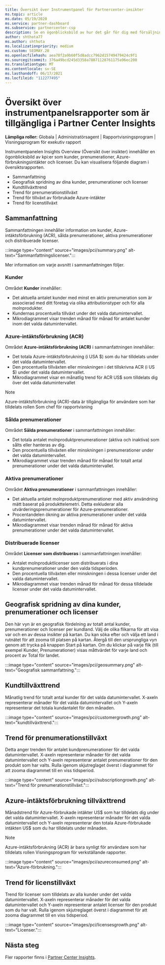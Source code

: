```yaml
---
title: Översikt över Instrumentpanel för Partnercenter-insikter
ms.topic: article
ms.date: 05/19/2020
ms.service: partner-dashboard
ms.subservice: partnercenter-csp
description: Se en ögonblicksbild av hur det går för dig med försäljning och distribution, kundtillväxt och intäktstillväxt med licenser, prenumerationer och Azure-förbrukning.
author: shthota77
ms.author: shthota
ms.localizationpriority: medium
ms.custom: SEOMAY.20
ms.openlocfilehash: aea78f2a9b60f5d8adcc7962d15749479424c9f1
ms.sourcegitcommit: 376a49bcd245d3358a78871128761175a96ec200
ms.translationtype: MT
ms.contentlocale: sv-SE
ms.lasthandoff: 06/17/2021
ms.locfileid: "112277495"
---
```

# <a name="overview-dashboard-reports-available-in-partner-center-insights"></a>Översikt över instrumentpanelsrapporter som är tillgängliga i Partner Center Insights
 
**Lämpliga roller:** Globala | Administratörsagent | Rapportvisningsprogram | Visningsprogram för exekutiv rapport

Instrumentpanelen Insights Overview (Översikt över insikter) innehåller en ögonblicksbild av kpi:er som kunder, prenumerationer, Azure-förbrukningsintäkter och licenser. Du kan visualisera följande diagram i översiktsrapporten.

- Sammanfattning  
- Geografisk spridning av dina kunder, prenumerationer och licenser  
- Kundtillväxttrend 
- Trend för prenumerationstillväxt 
- Trend för tillväxt av förbrukade Azure-intäkter 
- Trend för licenstillväxt 

## <a name="summary"></a>Sammanfattning

Sammanfattningen innehåller information om kunder, Azure-intäktsförbrukning (ACR), sålda prenumerationer, aktiva prenumerationer och distribuerade licenser. 

:::image type="content" source="images/pci/summary.png" alt-text="Sammanfattningslicenser.":::

Mer information om varje avsnitt i sammanfattningen följer.

### <a name="customers"></a>Kunder

Området **Kunder** innehåller:

- Det aktuella antalet kunder med minst en aktiv prenumeration som är associerad med ditt företag via olika attributionstyper och för alla molnprodukter.
- Kundernas procentuella tillväxt under det valda datumintervallet.
- Mikrodiagrammet visar trenden månad för månad för antalet kunder inom det valda datumintervallet.

### <a name="azure-consumed-revenue-acr"></a>Azure-intäktsförbrukning (ACR)

Området **Azure-intäktsförbrukning (ACR)** i sammanfattningen innehåller:

- Det totala Azure-intäktsförbrukning (i USA $) som du har tilldelats under det valda datumintervallet.
- Den procentuella tillväxten eller minskningen i det tillskrivna ACR (i US $) under det valda datumintervallet.
- Mikrodiagrammet visar en månatlig trend för ACR US$ som tilldelats dig över det valda datumintervallet 

> [!NOTE]
> Azure-intäktsförbrukning (ACR)-data är tillgängliga för användare som har tilldelats rollen Som chef för rapportvisning 
 
### <a name="subscriptions-sold"></a>Sålda prenumerationer

Området **Sålda prenumerationer** i sammanfattningen innehåller:

- Det totala antalet molnproduktprenumerationer (aktiva och inaktiva) som sålts eller hanteras av dig.  
- Den procentuella tillväxten eller minskningen i prenumerationer under det valda datumintervallet.
- Mikrodiagrammet visar trenden månad för månad för totalt antal prenumerationer under det valda datumintervallet.

### <a name="active-subscriptions"></a>Aktiva prenumerationer

Området **Aktiva prenumerationer** i sammanfattningen innehåller:

- Det aktuella antalet molnproduktprenumerationer med aktiv användning mätt baserat på produkttelemetri. Detta exkluderar alla utvärderingsprenumerationer för Azure-prenumerationer.  
- Procentandelen ökning av aktiva prenumerationer under det valda datumintervallet.
- Mikrodiagrammet visar trenden månad för månad för aktiva prenumerationer under det valda datumintervallet.
 
### <a name="licenses-deployed"></a>Distribuerade licenser

Området **Licenser som distribueras** i sammanfattningen innehåller:
 
- Antalet molnproduktlicenser som distribuerats i dina kundprenumerationer under den valda tidsperioden. 
- Den procentuella tillväxten eller minskningen i dessa licenser under det valda datumintervallet. 
- Mikrodiagrammet visar trenden månad för månad för dessa tilldelade licenser under det valda datumintervallet.

## <a name="geographical-spread-of-your-customers-subscriptions-and-licenses"></a>Geografisk spridning av dina kunder, prenumerationer och licenser

Den här vyn är en geografisk fördelning av totalt antal kunder, prenumerationer och licenser per kundland. Välj de olika flikarna för att visa var och en av dessa insikter på kartan. Du kan söka efter och välja ett land i rutnätet för att zooma till platsen på kartan. Återgå till den ursprungliga vyn genom att trycka på knappen Start på kartan. Om du klickar på varje flik (till exempel Kunder, Prenumerationer) visas måttvärdet för varje land och procent av Total för landet.  

:::image type="content" source="images/pci/geosummary.png" alt-text="Geografisk sammanfattning.":::

## <a name="customers-growth-trend"></a>Kundtillväxttrend

Månatlig trend för totalt antal kunder för det valda datumintervallet. X-axeln representerar månader för det valda datumintervallet och Y-axeln representerar det totala kundantalet för den månaden. 

:::image type="content" source="images/pci/customergrowth.png" alt-text="kundtillväxttrend.":::

## <a name="subscriptions-growth-trend"></a>Trend för prenumerationstillväxt

Detta anger trenden för antalet kundprenumerationer för det valda datumintervallet. X-axeln representerar månader för det valda datumintervallet och Y-axeln representerar antalet prenumerationer för den produkt som har valts. Rulla igenom skjutreglaget överst i diagrammet för att zooma diagrammet till en viss tidsperiod. 

:::image type="content" source="images/pci/subscriptiongrowth.png" alt-text="Trend för prenumerationstillväxt.":::

## <a name="azure-consumed-revenue-growth-trend"></a>Azure-intäktsförbrukning tillväxttrend

Månadstrend för Azure-förbrukade intäkter US$ som har tilldelats dig under det valda datumintervallet. X-axeln representerar månader för det valda datumintervallet och Y-axeln representerar den totala Azure-förbrukade intäkten US$ som du har tilldelats under månaden.

> [!NOTE]
> Azure-intäktsförbrukning (ACR) är bara synligt för användare som har tilldelats rollen Visningsprogram för verkställande rapporter. 

:::image type="content" source="images/pci/azureconsumed.png" alt-text="Azure-förbrukning.":::

## <a name="licenses-growth-trend"></a>Trend för licenstillväxt
 
Trend för licenser som tilldelats av alla kunder under det valda datumintervallet. X-axeln representerar månader för det valda datumintervallet och Y-axeln representerar antalet licenser för den produkt som du har valt. Rulla igenom skjutreglaget överst i diagrammet för att zooma diagrammet till en viss tidsperiod.  

:::image type="content" source="images/pci/licensesgrowth.png" alt-text="Licenser.":::

## <a name="next-steps"></a>Nästa steg

Fler rapporter finns i [Partner Center Insights](partner-center-insights.md).
